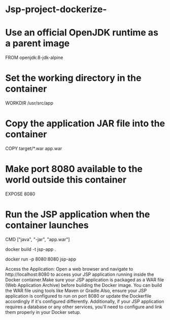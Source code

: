 # Jsp-project-dockerize-
# Use an official OpenJDK runtime as a parent image
FROM openjdk:8-jdk-alpine

# Set the working directory in the container
WORKDIR /usr/src/app

# Copy the application JAR file into the container
COPY target/*.war app.war

# Make port 8080 available to the world outside this container
EXPOSE 8080

# Run the JSP application when the container launches
CMD ["java", "-jar", "app.war"]

docker build -t jsp-app .

docker run -p 8080:8080 jsp-app


Access the Application: Open a web browser and navigate to http://localhost:8080 to access your JSP application running inside the Docker container.Make sure your JSP application is packaged as a WAR file (Web Application Archive) before building the Docker image. You can build the WAR file using tools like Maven or Gradle.Also, ensure your JSP application is configured to run on port 8080 or update the Dockerfile accordingly if it's configured differently. Additionally, if your JSP application requires a database or any other services, you'll need to configure and link them properly in your Docker setup.

